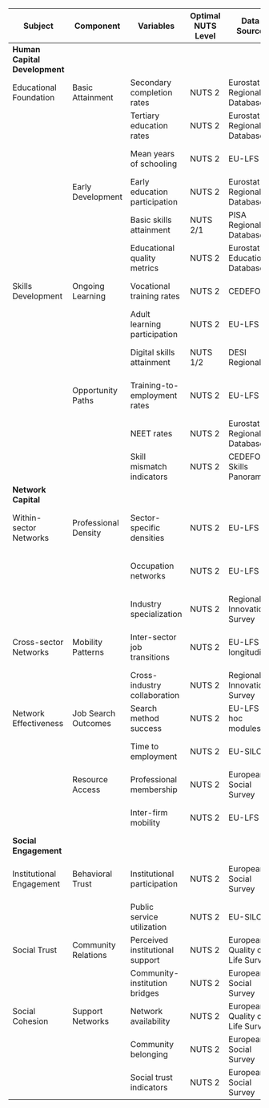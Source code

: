 | Subject                    | Component           | Variables                      | Optimal NUTS Level | Data Source                        | Notes                                               |
|---------------------------|---------------------|--------------------------------|-------------------|------------------------------------|----------------------------------------------------|
| **Human Capital Development** |                 |                                |                   |                                    |                                                    |
| Educational Foundation    | Basic Attainment    | Secondary completion rates     | NUTS 2            | Eurostat Regional Database         | Good coverage across EU regions                     |
|                          |                     | Tertiary education rates       | NUTS 2            | Eurostat Regional Database         | Consistent measurement methodology                  |
|                          |                     | Mean years of schooling        | NUTS 2            | EU-LFS                             | Can be calculated from detailed data               |
|                          | Early Development   | Early education participation  | NUTS 2            | Eurostat Regional Database         | Coverage varies by country                         |
|                          |                     | Basic skills attainment        | NUTS 2/1          | PISA Regional Database             | Limited regional coverage                          |
|                          |                     | Educational quality metrics    | NUTS 2            | Eurostat Education Database        | Based on standardized indicators                   |
| Skills Development       | Ongoing Learning    | Vocational training rates      | NUTS 2            | CEDEFOP                            | Good coverage but temporal gaps                    |
|                          |                     | Adult learning participation   | NUTS 2            | EU-LFS                             | Annual data available                              |
|                          |                     | Digital skills attainment      | NUTS 1/2          | DESI Regional                      | Limited regional granularity                       |
|                          | Opportunity Paths   | Training-to-employment rates   | NUTS 2            | EU-LFS                             | Can be constructed from transitions data           |
|                          |                     | NEET rates                     | NUTS 2            | Eurostat Regional Database         | Consistent measurement across regions              |
|                          |                     | Skill mismatch indicators      | NUTS 2            | CEDEFOP Skills Panorama            | Available for most regions                         |
| **Network Capital**       |                     |                                |                   |                                    |                                                    |
| Within-sector Networks   | Professional Density | Sector-specific densities     | NUTS 2            | EU-LFS                             | Can be constructed from sector data                |
|                          |                     | Occupation networks            | NUTS 2            | EU-LFS                             | Based on detailed occupation codes                 |
|                          |                     | Industry specialization        | NUTS 2            | Regional Innovation Survey         | Available for subset of regions                    |
| Cross-sector Networks    | Mobility Patterns    | Inter-sector job transitions   | NUTS 2            | EU-LFS longitudinal                | Tracks movements between sectors                   |
|                          |                     | Cross-industry collaboration    | NUTS 2            | Regional Innovation Survey         | Available for subset of regions                    |
| Network Effectiveness    | Job Search Outcomes  | Search method success         | NUTS 2            | EU-LFS ad hoc modules              | Available in specific years                        |
|                          |                     | Time to employment             | NUTS 2            | EU-SILC                            | Can be constructed from transitions                |
|                          | Resource Access      | Professional membership        | NUTS 2            | European Social Survey             | Regular measurement                                |
|                          |                     | Inter-firm mobility            | NUTS 2            | EU-LFS                             | Derived from employment histories                  |
| **Social Engagement**     |                     |                                |                   |                                    |                                                    |
| Institutional Engagement | Behavioral Trust     | Institutional participation    | NUTS 2            | European Social Survey             | Measures actual engagement behavior                |
|                          |                     | Public service utilization     | NUTS 2            | EU-SILC                            | Tracks actual service usage                        |
| Social Trust            | Community Relations   | Perceived institutional support| NUTS 2            | European Quality of Life Survey    | Regular measurement                                |
|                          |                     | Community-institution bridges   | NUTS 2            | European Social Survey             | Focuses on social aspects                          |
| Social Cohesion         | Support Networks     | Network availability           | NUTS 2            | European Quality of Life Survey    | Comprehensive coverage                             |
|                          |                     | Community belonging            | NUTS 2            | European Social Survey             | Regular measurement                                |
|                          |                     | Social trust indicators        | NUTS 2            | European Social Survey             | Core module question                               |